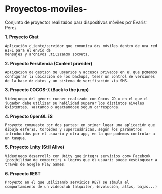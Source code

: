 # Proyectos-moviles-
Conjunto de proyectos realizados para dispositivos móviles por Evarist Pérez.

  **1. Proyecto Chat**
  
    Aplicación cliente/servidor que comunica dos móviles dentro de una red WIFI para el envío de 
    mensajes y archivos utilizando sockets.
    
  **2. Proyecto Persitencia (Content provider)**
    
    Aplicación de gestión de usuarios y accesos privados en el que podemos configurar la ubicación de los backups, tener un control de versiones de la base de datos y un sistema de verificación vía SMS.
    
    
  **3. Proyecto COCOS-X (Back to the jump)**
  
    Videojuego del género runner realizado con Cocos 2D-x en el que el jugador debe utilizar su habilidad superar los distintos niveles existentes, saltando o agachándose según corresponda.
    
  **4. Proyecto OpenGL ES**
  
    Proyecto compuesto por dos partes: en primer lugar una aplicación que dibuja esferas, toroides y supercuádricas, según los parámetros introducidos por el usuario y otra app, en la que podemos controlar a un tanque.
    
  **5. Proyecto Unity (Still Alive)**
  
    Videojuego desarrollo con Unity que integra servicios como Facebook (posibilidad de compartir) o logros que el usuario puede desbloquear a través de Google Play Games.
    
  **6. Proyecto REST**
  
    Proyecto en el que utilizando servicios REST se simula el comportamiento de un videoclub (alquiler, devolución, altas, bajas...)



